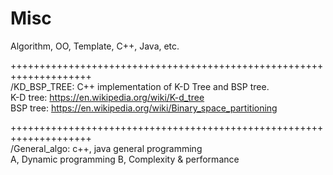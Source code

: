 # Misc
Algorithm, OO, Template, C++, Java, etc.

++++++++++++++++++++++++++++++++++++++++++++++++++++++++++++++++++++  
/KD_BSP_TREE: C++ implementation of K-D Tree and BSP tree.  
  K-D tree: https://en.wikipedia.org/wiki/K-d_tree  
  BSP tree: https://en.wikipedia.org/wiki/Binary_space_partitioning  


++++++++++++++++++++++++++++++++++++++++++++++++++++++++++++++++++++  
/General_algo: c++, java general programming  
  A, Dynamic programming
  B, Complexity & performance
